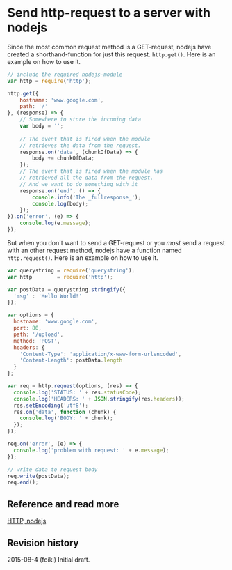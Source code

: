 # Send http-request to a server with nodejs

Since the most common request method is a GET-request, nodejs have created a 
shorthand-function for just this request. `http.get()`. Here is an example on 
how to use it.

```javascript
// include the required nodejs-module
var http = require('http');

http.get({
    hostname: 'www.google.com',
    path: '/'
}, (response) => {
    // Somewhere to store the incoming data
    var body = '';
    
    // The event that is fired when the module 
    // retrieves the data from the request.
    response.on('data', (chunkOfData) => {
        body += chunkOfData;
    });   
    // The event that is fired when the module has
    // retrieved all the data from the request.
    // And we want to do something with it
    response.on('end', () => {
        console.info('The _fullresponse_');
        console.log(body);
    });
}).on('error', (e) => {
    console.log(e.message);
});
```

But when you don't want to send a GET-request or you _most_ send a request with 
an other request method, nodejs have a function named `http.request()`.
Here is an example on how to use it.

```javascript
var querystring = require('querystring');
var http        = require('http');

var postData = querystring.stringify({
  'msg' : 'Hello World!'
});

var options = {
  hostname: 'www.google.com',
  port: 80,
  path: '/upload',
  method: 'POST',
  headers: {
    'Content-Type': 'application/x-www-form-urlencoded',
    'Content-Length': postData.length
  }
};

var req = http.request(options, (res) => {
  console.log('STATUS: ' + res.statusCode);
  console.log('HEADERS: ' + JSON.stringify(res.headers));
  res.setEncoding('utf8');
  res.on('data', function (chunk) {
    console.log('BODY: ' + chunk);
  });
});

req.on('error', (e) => {
  console.log('problem with request: ' + e.message);
});

// write data to request body
req.write(postData);
req.end();
```

Reference and read more
------------------------------

[HTTP, nodejs](https://nodejs.org/api/http.html)

Revision history
------------------------------

2015-08-4 (foiki) Initial draft.
